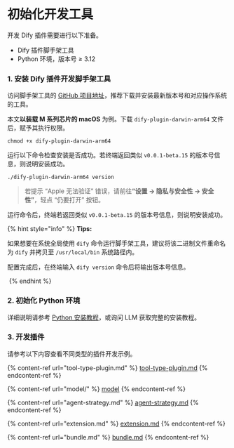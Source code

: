 # 初始化开发工具

开发 Dify 插件需要进行以下准备。

* Dify 插件脚手架工具
* Python 环境，版本号 ≥ 3.12

### **1. 安装 Dify 插件开发脚手架工具**

访问脚手架工具的 [GitHub 项目地址](https://github.com/langgenius/dify-plugin-daemon/releases)，推荐下载并安装最新版本号和对应操作系统的工具。

本文**以装载 M 系列芯片的 macOS** 为例。下载 `dify-plugin-darwin-arm64` 文件后，赋予其执行权限。

```
chmod +x dify-plugin-darwin-arm64
```

运行以下命令检查安装是否成功。若终端返回类似 `v0.0.1-beta.15` 的版本号信息，则说明安装成功。

```
./dify-plugin-darwin-arm64 version
```

> 若提示 “Apple 无法验证” 错误，请前&#x5F80;**“设置 → 隐私与安全性 → 安全性”**，轻点 “仍要打开” 按钮。

运行命令后，终端若返回类似 `v0.0.1-beta.15` 的版本号信息，则说明安装成功。

{% hint style="info" %}
**Tips:**&#x20;

如果想要在系统全局使用 `dify` 命令运行脚手架工具，建议将该二进制文件重命名为 `dify` 并拷贝至 `/usr/local/bin` 系统路径内。

配置完成后，在终端输入 `dify version` 命令后将输出版本号信息。

<img src="https://assets-docs.dify.ai/2025/01/74e57a57c1ae1cc70f4a45084cbbb37e.png" alt="" data-size="original">
{% endhint %}

### **2. 初始化 Python 环境**

详细说明请参考 [Python 安装教程](https://pythontest.com/python/installing-python-3-11/)，或询问 LLM 获取完整的安装教程。

### 3. 开发插件

请参考以下内容查看不同类型的插件开发示例。

{% content-ref url="tool-type-plugin.md" %}
[tool-type-plugin.md](tool-type-plugin.md)
{% endcontent-ref %}

{% content-ref url="model/" %}
[model](model/)
{% endcontent-ref %}

{% content-ref url="agent-strategy.md" %}
[agent-strategy.md](agent-strategy.md)
{% endcontent-ref %}

{% content-ref url="extension.md" %}
[extension.md](extension.md)
{% endcontent-ref %}

{% content-ref url="bundle.md" %}
[bundle.md](bundle.md)
{% endcontent-ref %}



